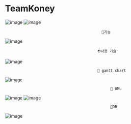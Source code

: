 # TeamKoney
![image](https://user-images.githubusercontent.com/50855104/213604280-508c8046-8a7c-4d17-a83b-fa3f38f4c6a9.png)
![image](https://user-images.githubusercontent.com/50855104/213604317-46f46442-3483-4f52-bdd1-a97b7d448c47.png)


                                                🎈기능
![image](https://user-images.githubusercontent.com/50855104/213604407-2daf5f3f-631e-4329-b3d9-fca9191e3784.png)

                                              ⛑사용 기술
![image](https://user-images.githubusercontent.com/50855104/213604501-0b7c2860-0c18-4044-ae74-a052cd8809d5.png)

                                              📗 gantt chart
![image](https://user-images.githubusercontent.com/50855104/213604569-29bdcc44-6f49-4032-bfd6-b11c29462d28.png)


                                                    📝 UML
![image](https://user-images.githubusercontent.com/50855104/213604642-17f30c90-2d15-48e9-b327-9813cdf21f8c.png)
![image](https://user-images.githubusercontent.com/50855104/213604662-61b7f46a-a214-4b32-a7e3-124081bfb816.png)

                                                    🧮DB
![image](https://user-images.githubusercontent.com/50855104/213604691-28a71304-9d35-4774-9a85-a573611c00b3.png)
